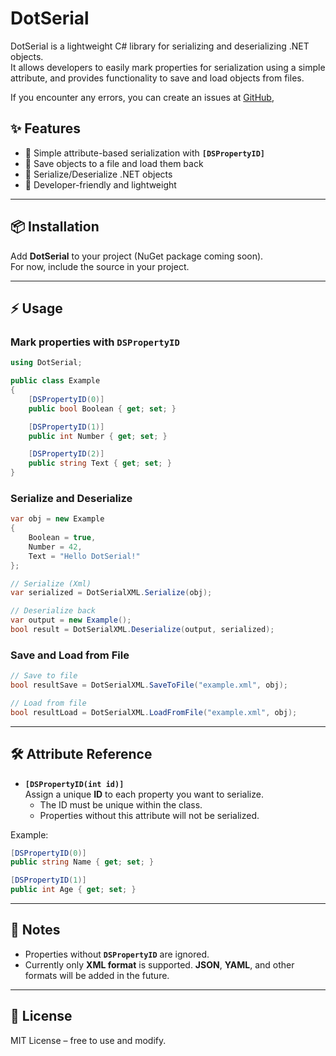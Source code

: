 # DotSerial  

DotSerial is a lightweight C# library for serializing and deserializing .NET objects.  
It allows developers to easily mark properties for serialization using a simple attribute, and provides functionality to save and load objects from files.  

If you encounter any errors, you can create an issues at [GitHub](https://github.com/Dennis198/DotSerial/issues),

## ✨ Features  
- 🚀 Simple attribute-based serialization with **`[DSPropertyID]`**  
- 📂 Save objects to a file and load them back  
- 🔄 Serialize/Deserialize .NET objects  
- 🎯 Developer-friendly and lightweight  

---

## 📦 Installation  
Add **DotSerial** to your project (NuGet package coming soon).  
For now, include the source in your project.  

---

## ⚡ Usage  

### Mark properties with `DSPropertyID`  
```csharp
using DotSerial;

public class Example
{
    [DSPropertyID(0)]
    public bool Boolean { get; set; }

    [DSPropertyID(1)]
    public int Number { get; set; }

    [DSPropertyID(2)]
    public string Text { get; set; }
}
```

### Serialize and Deserialize  
```csharp
var obj = new Example
{
    Boolean = true,
    Number = 42,
    Text = "Hello DotSerial!"
};

// Serialize (Xml)
var serialized = DotSerialXML.Serialize(obj);

// Deserialize back
var output = new Example();
bool result = DotSerialXML.Deserialize(output, serialized);
```

### Save and Load from File  
```csharp
// Save to file
bool resultSave = DotSerialXML.SaveToFile("example.xml", obj);

// Load from file
bool resultLoad = DotSerialXML.LoadFromFile("example.xml", obj);
```

---

## 🛠️ Attribute Reference  

- **`[DSPropertyID(int id)]`**  
  Assign a unique **ID** to each property you want to serialize.  
  - The ID must be unique within the class.  
  - Properties without this attribute will not be serialized.  

Example:
```csharp
[DSPropertyID(0)]
public string Name { get; set; }

[DSPropertyID(1)]
public int Age { get; set; }
```

---

## 📌 Notes   
- Properties without **`DSPropertyID`** are ignored.  
- Currently only **XML format** is supported. **JSON**, **YAML**, and other formats will be added in the future. 

---

## 📜 License  
MIT License – free to use and modify.  
